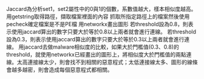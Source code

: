 Jaccard為分析set1，set2屬性中的0與1的個數，系數值越大，樣本相似度越高。
用getstring取得路徑，擷取檔案裡面的內容
抓取所指定路徑上的檔案然後使用pecheck確定檔案是不是PE檔
用networkx畫出圖形
若threshold設為0.8，則表示使用jaccard算出的數字只要大於等於0.8以上兩者就會進行連線。
若threshold設為0.3，則表示使用jaccard算出的數字只要大於等於0.3以上兩者就會進行連線。
用jaccard去做malware相似度的比較，如果大於門檻值(0.3、0.8)的threshold，就使用networkx已經畫出的圖形上，將相似度大於門檻值的兩點連線。太高連接線太少，則會找不到相關的惡意程式；太低連接線太多、圖形的線條會越多越密，則會造成每個惡意程式都相關。

